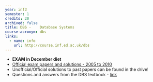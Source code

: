 ```yaml
---
year: inf3
semester: 1
credits: 20
archived: false
title: DBS -	Database Systems
course-acronym: dbs
links:
  - name: info
    url: http://course.inf.ed.ac.uk/dbs
---
```


- **EXAM in December diet**
- [Official exam papers and solutions - 2005 to 2010](https://www.dropbox.com/sh/qqd05o7mw7watz7/eF0YYWcI9X?v=1swn)
- Unofficial/Official solutions to past papers can be found in the drive! 
- Questions and answers from the DBS textbook - [link](http://pages.cs.wisc.edu/~dbbook/openAccess/thirdEdition/solutions/ans3ed-oddonly.pdf)
<!--- NEED TO UPDATE THE DOCUMENTS
[Unofficial solutions - 2011 & 2012](http://docs.google.com/document/d/1Ir_z-F6uWDXmYVomfJdL1hlsWfgbPW8c0gx6bHmTHxo/edit)
- [May 2013](https://docs.google.com/document/d/188xL9h_Gs4vBvYiTsBbDMLR66GZBKQqxz9R1Nf0rx1I/edit?usp=sharing)
- [August 2013 resit](https://docs.google.com/document/d/1rzK29pfwig18WOvdQmh131nR2Hhqtj5tFI5Qu1hMgaI/edit?usp=sharing)
- [May 2014](https://docs.google.com/document/d/1H_kUYAsc1XaDT6BSHiUk69SWi-ydGWjCTPgh1YzwzNA/edit?usp=sharing)
- [August 2014 resit](https://docs.google.com/document/d/1dlCLqABcEtYYxMtrtlj7QPXJdjXMDsw_dmfXqTP3fiI/edit?usp=sharing)--->
